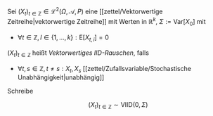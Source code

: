 Sei $(X_t)_{t \in \mathbb{Z}} \in \mathcal{L}^2(\Omega, \mathcal{A}, P)$ eine [[zettel/Vektorwertige Zeitreihe|vektorwertige Zeitreihe]] mit Werten in $\mathbb{R}^k$, $\Sigma := \text{Var}[X_0]$ mit
- $\forall t \in \mathbb{Z}, l \in \{ 1, \dots, k \} : \text{E}[X_{t, i}] = 0$

$(X_t)_{t \in \mathbb{Z}}$ heißt *Vektorwertiges IID-Rauschen*, falls
- $\forall t, s \in \mathbb{Z}, t \ne s : X_t, X_s$ [[zettel/Zufallsvariable/Stochastische Unabhängigkeit|unabhängig]]

Schreibe

$$
	(X_t)_{t \in \mathbb{Z}} \sim \text{VIID}(0, \Sigma)
$$